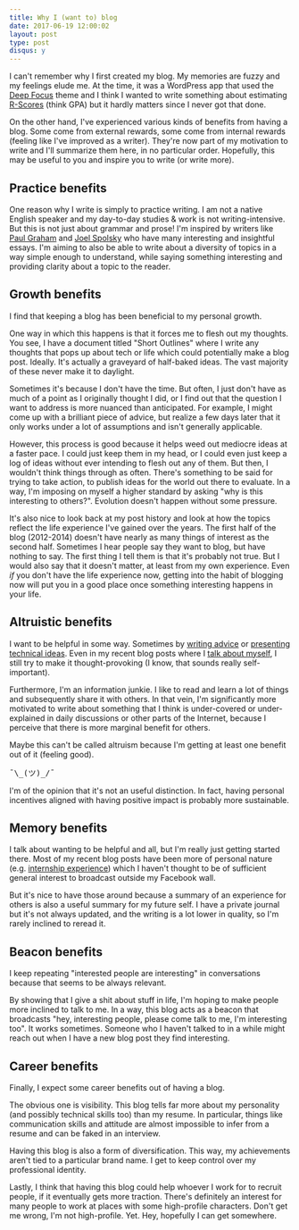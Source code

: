 ```yaml
---
title: Why I (want to) blog
date: 2017-06-19 12:00:02
layout: post
type: post
disqus: y
---
```


I can't remember why I first created my blog. My memories are fuzzy and my feelings elude me. At the time, it was a WordPress app that used the [Deep Focus](https://www.elegantthemes.com/gallery/deepfocus/) theme and I think I wanted to write something about estimating [R-Scores](https://en.wikipedia.org/wiki/R_score) (think GPA) but it hardly matters since I never got that done.

On the other hand, I've experienced various kinds of benefits from having a blog. Some come from external rewards, some come from internal rewards (feeling like I've improved as a writer). They're now part of my motivation to write and I'll summarize them here, in no particular order. Hopefully, this may be useful to you and inspire you to write (or write more).

Practice benefits
-----------------

One reason why I write is simply to practice writing. I am not a native English speaker and my day-to-day studies & work is not writing-intensive. But this is not just about grammar and prose! I'm inspired by writers like [Paul Graham](http://www.paulgraham.com/articles.html) and [Joel Spolsky](https://www.joelonsoftware.com/) who have many interesting and insightful essays. I'm aiming to also be able to write about a diversity of topics in a way simple enough to understand, while saying something interesting and providing clarity about a topic to the reader.

Growth benefits
---------------

I find that keeping a blog has been beneficial to my personal growth.

One way in which this happens is that it forces me to flesh out my thoughts. You see, I have a document titled "Short Outlines" where I write any thoughts that pops up about tech or life which could potentially make a blog post. Ideally. It's actually a graveyard of half-baked ideas. The vast majority of these never make it to daylight.

Sometimes it's because I don't have the time. But often, I just don't have as much of a point as I originally thought I did, or I find out that the question I want to address is more nuanced than anticipated. For example, I might come up with a brilliant piece of advice, but realize a few days later that it only works under a lot of assumptions and isn't generally applicable.

However, this process is good because it helps weed out mediocre ideas at a faster pace. I could just keep them in my head, or I could even just keep a log of ideas without ever intending to flesh out any of them. But then, I wouldn't think things through as often. There's something to be said for trying to take action, to publish ideas for the world out there to evaluate. In a way, I'm imposing on myself a higher standard by asking "why is this interesting to others?". Evolution doesn't happen without some pressure.

It's also nice to look back at my post history and look at how the topics reflect the life experience I've gained over the years. The first half of the blog (2012-2014) doesn't have nearly as many things of interest as the second half. Sometimes I hear people say they want to blog, but have nothing to say. The first thing I tell them is that it's probably not true. But I would also say that it doesn't matter, at least from my own experience. Even *if* you don't have the life experience now, getting into the habit of blogging now will put you in a good place once something interesting happens in your life.

Altruistic benefits
-------------------

I want to be helpful in some way. Sometimes by [writing advice](/2017/01/13/medium-software-internships.html) or [presenting technical ideas](/2017/01/06/jane-street-ocaml.html). Even in my recent blog posts where I [talk about myself](/2016/01/12/nomad-airbnb.html), I still try to make it thought-provoking (I know, that sounds really self-important).

Furthermore, I'm an information junkie. I like to read and learn a lot of things and subsequently share it with others. In that vein, I'm significantly more motivated to write about something that I think is under-covered or under-explained in daily discussions or other parts of the Internet, because I perceive that there is more marginal benefit for others.

Maybe this can't be called altruism because I'm getting at least one benefit out of it (feeling good).

<pre>
¯\_(ツ)_/¯
</pre>

I'm of the opinion that it's not an useful distinction. In fact, having personal incentives aligned with having positive impact is probably more sustainable.

Memory benefits
---------------

I talk about wanting to be helpful and all, but I'm really just getting started there. Most of my recent blog posts have been more of personal nature (e.g. [internship experience](/2015/10/11/dropbox-first-internship.html)) which I haven't thought to be of sufficient general interest to broadcast outside my Facebook wall.

But it's nice to have those around because a summary of an experience for others is also a useful summary for my future self. I have a private journal but it's not always updated, and the writing is a lot lower in quality, so I'm rarely inclined to reread it.

Beacon benefits
---------------

I keep repeating "interested people are interesting" in conversations because that seems to be always relevant.

By showing that I give a shit about stuff in life, I'm hoping to make people more inclined to talk to me. In a way, this blog acts as a beacon that broadcasts "hey, interesting people, please come talk to me, I'm interesting too". It works sometimes. Someone who I haven't talked to in a while might reach out when I have a new blog post they find interesting.

Career benefits
---------------

Finally, I expect some career benefits out of having a blog.

The obvious one is visibility. This blog tells far more about my personality (and possibly technical skills too) than my resume. In particular, things like communication skills and attitude are almost impossible to infer from a resume and can be faked in an interview.

Having this blog is also a form of diversification. This way, my achievements aren't tied to a particular brand name. I get to keep control over my professional identity.

Lastly, I think that having this blog could help whoever I work for to recruit people, if it eventually gets more traction. There's definitely an interest for many people to work at places with some high-profile characters. Don't get me wrong, I'm not high-profile. Yet. Hey, hopefully I can get somewhere.
